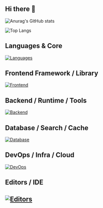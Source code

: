 ## Hi there 👋

![Anurag's GitHub stats](https://github-readme-stats.vercel.app/api?username=chikoboo&show_icons=true&theme=transparent)

![Top Langs](https://github-readme-stats.vercel.app/api/top-langs/?username=chikoboo&show_icons=true&theme=transparent)

## Languages & Core
[![Languages](https://skillicons.dev/icons?i=ts,js,java,py,html,css,sass)](https://skillicons.dev)

## Frontend Framework / Library
[![Frontend](https://skillicons.dev/icons?i=react,redux,nextjs,materialui,electron,jquery,tailwind)](https://skillicons.dev)

## Backend / Runtime / Tools
[![Backend](https://skillicons.dev/icons?i=nodejs,express,jest,npm,yarn,webpack,cypress)](https://skillicons.dev)

## Database / Search / Cache
[![Database](https://skillicons.dev/icons?i=sqlite,mysql,postgresql,dynamodb,elasticsearch,redis)](https://skillicons.dev)

## DevOps / Infra / Cloud
[![DevOps](https://skillicons.dev/icons?i=docker,jenkins,terraform,aws,nginx,git,raspberrypi)](https://skillicons.dev)

## Editors / IDE
[![Editors](https://skillicons.dev/icons?i=vscode,vim)](https://skillicons.dev)
---
